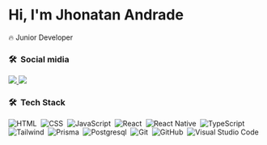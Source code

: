 <h1 align="left">Hi, I'm Jhonatan Andrade</h1>


 🔥 Junior  Developer
 ### 🛠 &nbsp;Social midia

 
 <a href="https://discord.com/invite/Qsbrprkp" target="_blank">
  <img src="https://img.shields.io/badge/Discord-7289DA?style=for-the-badge&logo=discord&logoColor=white"/>
 <a/>
 <a href="https://www.linkedin.com/in/jhonatan-andrade-9116241ab/" target="_blank">
  <img src="https://img.shields.io/badge/LinkedIn-0077B5?style=for-the-badge&logo=linkedin&logoColor=white"/>
 <a/>
<br>

### 🛠 &nbsp;Tech Stack

![HTML](https://img.shields.io/badge/-HTML-05122A?&logo=HTML5)&nbsp;
![CSS](https://img.shields.io/badge/-CSS-05122A?&logo=CSS3&)&nbsp;
![JavaScript](https://img.shields.io/badge/-JavaScript-05122A?&logo=javascript)&nbsp;
![React](https://img.shields.io/badge/-React-05122A?&logo=react)&nbsp;
![React Native](https://img.shields.io/badge/-React%20Native-05122A?&logo=react)&nbsp;
![TypeScript](https://img.shields.io/badge/-TypeScript-05122A?&logo=typescript)&nbsp;
![Tailwind](https://img.shields.io/badge/-Tailwind%20CSS-05122A?&logo=tailwindcss)&nbsp;
![Prisma](https://img.shields.io/badge/-Prisma-05122A?&logo=prisma)&nbsp;
![Postgresql ](https://img.shields.io/badge/-PostgreSQL-05122A?&logo=postgresql)&nbsp;
![Git](https://img.shields.io/badge/-Git-05122A?&logo=git)&nbsp;
![GitHub](https://img.shields.io/badge/-GitHub-05122A?&logo=github)&nbsp;
![Visual Studio Code](https://img.shields.io/badge/-Visual%20Studio%20Code-05122A?&logo=visual-studio-code&)&nbsp;


